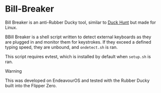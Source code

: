 # Bill-Breaker
Bill Breaker is an anti-Rubber Ducky tool, similar to [Duck Hunt](https://github.com/pmsosa/duckhunt) but made for Linux.

BBill Breaker is a shell script written to detect external keyboards as they are plugged in and monitor them for keystrokes. If they exceed a defined typing speed, they are unbound, and ```ondetect.sh``` is ran.

This script requires evtest, which is installed by default when ```setup.sh``` is ran.

> [!WARNING]  
> This was developed on EndeavourOS and tested with the Rubber Ducky built into the Flipper Zero.
